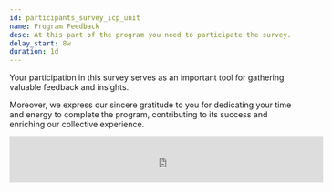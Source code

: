 ```yaml
---
id: participants_survey_icp_unit
name: Program Feedback
desc: At this part of the program you need to participate the survey.
delay_start: 8w
duration: 1d
---
```


Your participation in this survey serves as an important tool for gathering valuable feedback and insights. 

Moreover, we express our sincere gratitude to you for dedicating your time and energy to complete the program, contributing to its success and enriching our collective experience.

<iframe src="https://docs.google.com/forms/d/e/1FAIpQLScxHiGm543dlTfxUkndRX8-KOJDrzg0E1CKSD3pOO9fXKgMyQ/viewform?embedded=true" width="550px" height="80vh" frameborder="0" marginheight="0" marginwidth="0">Loading…</iframe>
